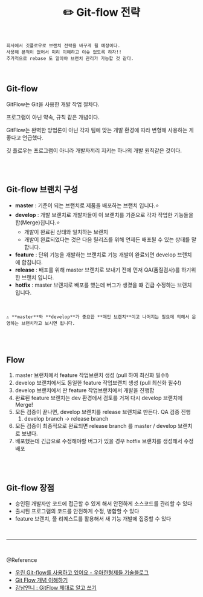 # <div align="center">✏️ Git-flow 전략</div>

<br>

```
회사에서 깃플로우로 브랜치 전략을 바꾸게 될 예정이다.
사용해 본적이 없어서 미리 이해하고 이슈 없도록 하자!!
추가적으로 rebase 도 알아야 브랜치 관리가 가능할 것 같다.
```

<br>

## Git-flow

GitFlow는 Git을 사용한 개발 작업 절차다.

프로그램이 아닌 약속, 규칙 같은 개념이다.

GitFlow는 완벽한 방법론이 아닌 각자 팀에 맞는 개발 환경에 따라 변형해 사용하는 게 좋다고 언급했다.

깃 플로우는 프로그램이 아니라 개발자끼리 지키는 하나의 개발 원칙같은 것이다.

<br>
<br>

## Git-flow 브랜치 구성

- **master** : 기준이 되는 브랜치로 제품을 배포하는 브랜치 입니다.⭐
- **develop** : 개발 브랜치로 개발자들이 이 브랜치를 기준으로 각자 작업한 기능들을 합(Merge)칩니다.⭐
  - 개발이 완료된 상태와 일치하는 브랜치
  - 개발이 완료되었다는 것은 다음 릴리즈를 위해 언제든 배포될 수 있는 상태를 말합니다.
- **feature** : 단위 기능을 개발하는 브랜치로 기능 개발이 완료되면 develop 브랜치에 합칩니다.
- **release** : 배포를 위해 master 브랜치로 보내기 전에 먼저 QA(품질검사)를 하기위한 브랜치 입니다.
- **hotfix** : master 브랜치로 배포를 했는데 버그가 생겼을 떄 긴급 수정하는 브랜치 입니다.

<br>

```
⚠️ **master**와 **develop**가 중요한 **매인 브랜치**이고 나머지는 필요에 의해서 운영하는 브랜치라고 보시면 됩니다.
```

<br>
<br>

## Flow

1. master 브랜치에서 feature 작업브랜치 생성 (pull 하여 최신화 필수!)
2. develop 브랜치에서도 동일한 feature 작업브랜치 생성 (pull 최신화 필수!)
3. develop 브랜치에서 딴 feature 작업브랜치에서 개발을 진행함
4. 완료된 feature 브랜치는 dev 환경에서 검토를 거쳐 다시 develop 브랜치에 Merge!
5. 모든 검증이 끝나면, develop 브랜치를 release 브랜치로 만든다. QA 검증 진행
   1. develop branch → release branch
6. 모든 검증이 최종적으로 완료되면 release branch 를 master / develop 브랜치로 보낸다.
7. 배포했는데 긴급으로 수정해야할 버그가 있을 경우 hotfix 브랜치를 생성해서 수정 배포

<br>
<br>

## Git-flow 장점

- 승인된 개발자만 코드에 접근할 수 있게 해서 안전하게 소스코드를 관리할 수 있다
- 출시된 프로그램의 코드를 안전하게 수정, 병합할 수 있다
- feature 브랜치, 풀 리퀘스트를 활용해서 새 기능 개발에 집중할 수 있다

<br>

---

<br>

@Reference

- [우린 Git-flow를 사용하고 있어요 - 우아한형제들 기술블로그](https://techblog.woowahan.com/2553/)
- [Git Flow 개념 이해하기](https://ux.stories.pe.kr/183)
- [강남언니 : GitFlow 제대로 알고 쓰기](https://blog.gangnamunni.com/post/understanding_git_flow/)
